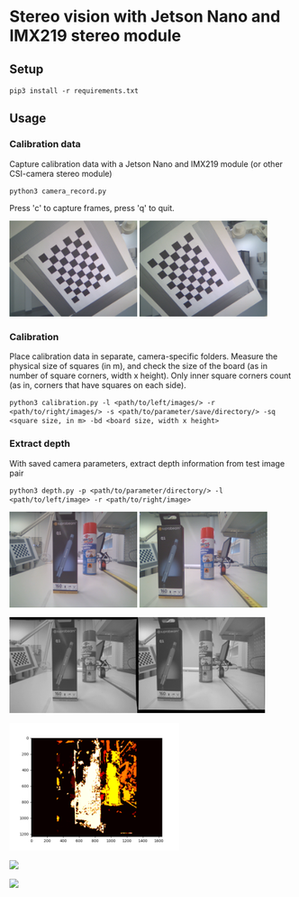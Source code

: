 # Stereo vision with Jetson Nano and IMX219 stereo module
## Setup
```
pip3 install -r requirements.txt
```
## Usage
### Calibration data
Capture calibration data with a Jetson Nano and IMX219 module (or other CSI-camera stereo module)
```
python3 camera_record.py
```
Press 'c' to capture frames, press 'q' to quit.

<p float="left">
  <img src="data/calib_left.png" width="45%" />
  <img src="data/calib_right.png" width="45%" /> 
</p>

### Calibration
Place calibration data in separate, camera-specific folders.
Measure the physical size of squares (in m), and check the size of the board (as in number of square corners, width x height).
Only inner square corners count (as in, corners that have squares on each side).
```
python3 calibration.py -l <path/to/left/images/> -r <path/to/right/images/> -s <path/to/parameter/save/directory/> -sq <square size, in m> -bd <board size, width x height>
```
### Extract depth
With saved camera parameters, extract depth information from test image pair
```
python3 depth.py -p <path/to/parameter/directory/> -l <path/to/left/image> -r <path/to/right/image>
```
<p float="left">
  <img src="data/left.png" width="45%" />
  <img src="data/right.png" width="45%" /> 
</p>
<p float="left">
  <img src="data/rectified_view.png" width="90%" />
</p>
<p float="left">
  <img src="data/disparity.png" width="60%" />
</p>

![](https://github.com/ojalar/jetson-stereo/blob/main/data/open3d.gif)

![](https://github.com/ojalar/jetson-stereo/blob/main/data/matplotlib.gif)
